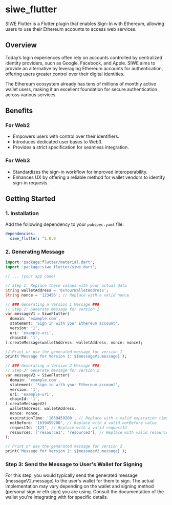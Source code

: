 <!--
This README describes the package. If you publish this package to pub.dev,
this README's contents appear on the landing page for your package.

For information about how to write a good package README, see the guide for
[writing package pages](https://dart.dev/guides/libraries/writing-package-pages).

For general information about developing packages, see the Dart guide for
[creating packages](https://dart.dev/guides/libraries/create-library-packages)
and the Flutter guide for
[developing packages and plugins](https://flutter.dev/developing-packages).
-->
# siwe_flutter

SIWE Flutter is a Flutter plugin that enables Sign-In with Ethereum, allowing users to use their Ethereum accounts to access web services.

## Overview

Today’s login experiences often rely on accounts controlled by centralized identity providers, such as Google, Facebook, and Apple. SIWE aims to provide an alternative by leveraging Ethereum accounts for authentication, offering users greater control over their digital identities.

The Ethereum ecosystem already has tens of millions of monthly active wallet users, making it an excellent foundation for secure authentication across various services.

## Benefits

### For Web2

- Empowers users with control over their identifiers.
- Introduces dedicated user bases to Web3.
- Provides a strict specification for seamless integration.

### For Web3

- Standardizes the sign-in workflow for improved interoperability.
- Enhances UX by offering a reliable method for wallet vendors to identify sign-in requests.

## Getting Started

### 1. Installation

Add the following dependency to your `pubspec.yaml` file:

```yaml
dependencies:
  siwe_flutter: ^1.0.0

```


### 2. Generating Message

```dart
import 'package:flutter/material.dart';
import 'package:siwe_flutter/siwe.dart';

// ... (your app code)

// Step 1: Replace these values with your actual data
String walletAddress = '0xYourWalletAddress';
String nonce = '123456'; // Replace with a valid nonce

// ### Generating a Version 1 Message ###
// Step 2: Generate message for version 1
var messageV1 = SiweFlutter(
  domain: 'example.com',
  statement: 'Sign in with your Ethereum account',
  version: '1',
  uri: 'example-uri',
  chainId: '1',
).createMessage(walletAddress: walletAddress, nonce: nonce);

// Print or use the generated message for version 1
print('Message for Version 1: ${messageV1.message}');

// ### Generating a Version 2 Message ###
// Step 3: Generate message for version 2
var messageV2 = SiweFlutter(
  domain: 'example.com',
  statement: 'Sign in with your Ethereum account',
  version: '1',
  uri: 'example-uri',
  chainId: '1',
).createMessageV2(
  walletAddress: walletAddress,
  nonce: nonce,
  expirationTime: '1639459200', // Replace with a valid expiration time
  notBefore: '1639459200', // Replace with a valid notBefore value
  requestId: '123', // Replace with a valid requestId
  resources: ['resource1', 'resource2'], // Replace with valid resources
);

// Print or use the generated message for version 2
print('Message for Version 2: ${messageV2.message}');

```
 ### Step 3: Send the Message to User's Wallet for Signing ###
 For this step, you would typically send the generated message (messageV2.message)
to the user's wallet for them to sign. The actual implementation may vary depending
 on the wallet and signing method (personal sign or eth sign) you are using.
Consult the documentation of the wallet you're integrating with for specific details.




